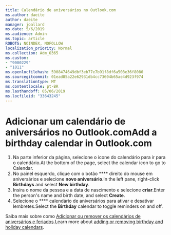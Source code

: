 ```yaml
---
title: Calendário de aniversários no Outlook.com
ms.author: daeite
author: daeite
manager: joallard
ms.date: 5/6/2019
ms.audience: Admin
ms.topic: article
ROBOTS: NOINDEX, NOFOLLOW
localization_priority: Normal
ms.collection: Adm_O365
ms.custom:
- "9000229"
- "1811"
ms.openlocfilehash: 5908474649dbf3eb77e7b91f8df6a508e36f8080
ms.sourcegitcommit: 01ead85a22e62931db4cc73604b65ae4d923f974
ms.translationtype: MT
ms.contentlocale: pt-BR
ms.lasthandoff: 05/06/2019
ms.locfileid: "33643245"
---
```

# <a name="add-a-birthday-calendar-in-outlookcom"></a><span data-ttu-id="9869a-102">Adicionar um calendário de aniversários no Outlook.com</span><span class="sxs-lookup"><span data-stu-id="9869a-102">Add a birthday calendar in Outlook.com</span></span>

1. <span data-ttu-id="9869a-103">Na parte inferior da página, selecione o ícone do calendário para ir para o calendário.</span><span class="sxs-lookup"><span data-stu-id="9869a-103">At the bottom of the page, select the calendar icon to go to Calendar.</span></span>
1. <span data-ttu-id="9869a-104">No painel esquerdo, clique com o botão \*\*\*\* direito do mouse em aniversários e selecione **novo aniversário**.</span><span class="sxs-lookup"><span data-stu-id="9869a-104">In the left pane, right-click **Birthdays** and select **New birthday**.</span></span>
1. <span data-ttu-id="9869a-105">Insira o nome da pessoa e a data de nascimento e selecione **criar**.</span><span class="sxs-lookup"><span data-stu-id="9869a-105">Enter the person's name and birth date, and select **Create**.</span></span>
1. <span data-ttu-id="9869a-106">Selecione o \*\*\*\* calendário de aniversários para ativar e desativar lembretes.</span><span class="sxs-lookup"><span data-stu-id="9869a-106">Select the **Birthday** calendar to toggle reminders on and off.</span></span>

<span data-ttu-id="9869a-107">Saiba mais sobre como [Adicionar ou remover os calendários de aniversários e feriados](https://support.office.com/article/b8e636da-fda8-413f-940e-68396efa49a6).</span><span class="sxs-lookup"><span data-stu-id="9869a-107">Learn more about [adding or removing birthday and holiday calendars](https://support.office.com/article/b8e636da-fda8-413f-940e-68396efa49a6).</span></span>